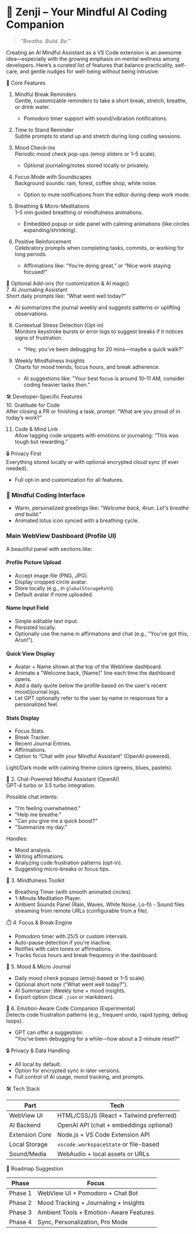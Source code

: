 # 🌿 Zenji – Your Mindful AI Coding Companion

> *"Breathe. Build. Be."*

Creating an AI Mindful Assistant as a VS Code extension is an awesome idea—especially with the growing emphasis on mental wellness among developers. Here’s a curated list of features that balance practicality, self-care, and gentle nudges for well-being without being intrusive:

🧠 Core Features
1. Mindful Break Reminders  
   Gentle, customizable reminders to take a short break, stretch, breathe, or drink water.  

   - Pomodoro timer support with sound/vibration notifications.

2. Time to Stand Reminder  
   Subtle prompts to stand up and stretch during long coding sessions.

3. Mood Check-ins  
   Periodic mood check pop-ups (emoji sliders or 1–5 scale).  

   - Optional journaling/notes stored locally or privately.

4. Focus Mode with Soundscapes  
   Background sounds: rain, forest, coffee shop, white noise.  

   - Option to mute notifications from the editor during deep work mode.

5. Breathing & Micro-Meditations  
   1–5 min guided breathing or mindfulness animations.  

   - Embedded popup or side panel with calming animations (like circles expanding/shrinking).

6. Positive Reinforcement  
   Celebratory prompts when completing tasks, commits, or working for long periods.  

   - Affirmations like: “You’re doing great,” or “Nice work staying focused!”

👀 Optional Add-ons (for customization & AI magic)  
7. AI Journaling Assistant  
   Short daily prompts like: “What went well today?”  

   - AI summarizes the journal weekly and suggests patterns or uplifting observations.

8. Contextual Stress Detection (Opt-in)  
   Monitors keystroke bursts or error logs to suggest breaks if it notices signs of frustration.  

   - “Hey, you’ve been debugging for 20 mins—maybe a quick walk?”

9. Weekly Mindfulness Insights  
   Charts for mood trends, focus hours, and break adherence.  

   - AI suggestions like: "Your best focus is around 10–11 AM, consider coding heavier tasks then."

🛠️ Developer-Specific Features  
10. Gratitude for Code  
    After closing a PR or finishing a task, prompt: “What are you proud of in today’s work?”

11. Code & Mind Link  
    Allow tagging code snippets with emotions or journaling: “This was tough but rewarding.”

🔒 Privacy First  
Everything stored locally or with optional encrypted cloud sync (if ever needed).  

- Full opt-in and customization for all features.

### 🧘 Mindful Coding Interface  
- Warm, personalized greetings like: *"Welcome back, Arun. Let's breathe and build."*  
- Animated lotus icon synced with a breathing cycle.

### Main WebView Dashboard (Profile UI)  
A beautiful panel with sections like:

#### Profile Picture Upload  
- Accept image file (PNG, JPG).  
- Display cropped circle avatar.  
- Store locally (e.g., in `globalStoragePath`).  
- Default avatar if none uploaded.

#### Name Input Field  
- Simple editable text input.  
- Persisted locally.  
- Optionally use the name in affirmations and chat (e.g., "You've got this, Arun!").

#### Quick View Display  
- Avatar + Name shown at the top of the WebView dashboard.  
- Animate a "Welcome back, [Name]" line each time the dashboard opens.  
- Add a daily quote below the profile based on the user's recent mood/journal logs.  
- Let GPT optionally refer to the user by name in responses for a personalized feel.

#### Stats Display  
- Focus Stats.  
- Break Tracker.  
- Recent Journal Entries.  
- Affirmations.  
- Option to “Chat with your Mindful Assistant” (OpenAI-powered).

Light/Dark mode with calming theme colors (greens, blues, pastels).

💬 2. Chat-Powered Mindful Assistant (OpenAI)  
GPT-4 turbo or 3.5 turbo integration.  

Possible chat intents:  

- "I’m feeling overwhelmed."  
- "Help me breathe."  
- "Can you give me a quick boost?"  
- "Summarize my day."

Handles:  

- Mood analysis.  
- Writing affirmations.  
- Analyzing code frustration patterns (opt-in).  
- Suggesting micro-breaks or focus tips.

🧘 3. Mindfulness Toolkit  
- Breathing Timer (with smooth animated circles).  
- 1-Minute Meditation Player.  
- Ambient Sounds Panel (Rain, Waves, White Noise, Lo-fi) - Sound files streaming from remote URLs (configurable from a file).

⏱️ 4. Focus & Break Engine  
- Pomodoro timer with 25/5 or custom intervals.  
- Auto-pause detection if you're inactive.  
- Notifies with calm tones or affirmations.  
- Tracks focus hours and break frequency in the dashboard.

📓 5. Mood & Micro Journal  
- Daily mood check popups (emoji-based or 1–5 scale).  
- Optional short note (“What went well today?”).  
- AI Summarizer: Weekly tone + mood insights.  
- Export option (local `.json` or markdown).

🧠 6. Emotion-Aware Code Companion (Experimental)  
Detects code frustration patterns (e.g., frequent undo, rapid typing, debug loops).  

- GPT can offer a suggestion:  
  “You’ve been debugging for a while—how about a 2-minute reset?”

🔒 Privacy & Data Handling  
- All local by default.  
- Option for encrypted sync in later versions.  
- Full control of AI usage, mood tracking, and prompts.

🛠️ Tech Stack  

| Part              | Tech                          |
|-------------------|-------------------------------|
| WebView UI        | HTML/CSS/JS (React + Tailwind preferred) |
| AI Backend        | OpenAI API (chat + embeddings optional) |
| Extension Core    | Node.js + VS Code Extension API |
| Local Storage     | `vscode.workspaceState` or file-based |
| Sound/Media       | WebAudio + local assets or URLs |

🚀 Roadmap Suggestion  

| Phase   | Focus                                   |
|---------|-----------------------------------------|
| Phase 1 | WebView UI + Pomodoro + Chat Bot        |
| Phase 2 | Mood Tracking + Journaling + Insights   |
| Phase 3 | Ambient Tools + Emotion-Aware Features  |
| Phase 4 | Sync, Personalization, Pro Mode         |